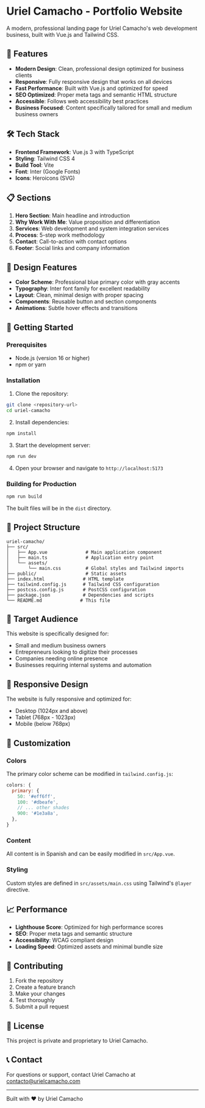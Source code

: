 # Uriel Camacho - Portfolio Website

A modern, professional landing page for Uriel Camacho's web development business, built with Vue.js and Tailwind CSS.

## 🚀 Features

- **Modern Design**: Clean, professional design optimized for business clients
- **Responsive**: Fully responsive design that works on all devices
- **Fast Performance**: Built with Vue.js and optimized for speed
- **SEO Optimized**: Proper meta tags and semantic HTML structure
- **Accessible**: Follows web accessibility best practices
- **Business Focused**: Content specifically tailored for small and medium business owners

## 🛠️ Tech Stack

- **Frontend Framework**: Vue.js 3 with TypeScript
- **Styling**: Tailwind CSS 4
- **Build Tool**: Vite
- **Font**: Inter (Google Fonts)
- **Icons**: Heroicons (SVG)

## 📋 Sections

1. **Hero Section**: Main headline and introduction
2. **Why Work With Me**: Value proposition and differentiation
3. **Services**: Web development and system integration services
4. **Process**: 5-step work methodology
5. **Contact**: Call-to-action with contact options
6. **Footer**: Social links and company information

## 🎨 Design Features

- **Color Scheme**: Professional blue primary color with gray accents
- **Typography**: Inter font family for excellent readability
- **Layout**: Clean, minimal design with proper spacing
- **Components**: Reusable button and section components
- **Animations**: Subtle hover effects and transitions

## 🚀 Getting Started

### Prerequisites

- Node.js (version 16 or higher)
- npm or yarn

### Installation

1. Clone the repository:
```bash
git clone <repository-url>
cd uriel-camacho
```

2. Install dependencies:
```bash
npm install
```

3. Start the development server:
```bash
npm run dev
```

4. Open your browser and navigate to `http://localhost:5173`

### Building for Production

```bash
npm run build
```

The built files will be in the `dist` directory.

## 📁 Project Structure

```
uriel-camacho/
├── src/
│   ├── App.vue              # Main application component
│   ├── main.ts              # Application entry point
│   └── assets/
│       └── main.css         # Global styles and Tailwind imports
├── public/                  # Static assets
├── index.html              # HTML template
├── tailwind.config.js      # Tailwind CSS configuration
├── postcss.config.js       # PostCSS configuration
├── package.json            # Dependencies and scripts
└── README.md              # This file
```

## 🎯 Target Audience

This website is specifically designed for:
- Small and medium business owners
- Entrepreneurs looking to digitize their processes
- Companies needing online presence
- Businesses requiring internal systems and automation

## 📱 Responsive Design

The website is fully responsive and optimized for:
- Desktop (1024px and above)
- Tablet (768px - 1023px)
- Mobile (below 768px)

## 🔧 Customization

### Colors
The primary color scheme can be modified in `tailwind.config.js`:

```javascript
colors: {
  primary: {
    50: '#eff6ff',
    100: '#dbeafe',
    // ... other shades
    900: '#1e3a8a',
  },
}
```

### Content
All content is in Spanish and can be easily modified in `src/App.vue`.

### Styling
Custom styles are defined in `src/assets/main.css` using Tailwind's `@layer` directive.

## 📈 Performance

- **Lighthouse Score**: Optimized for high performance scores
- **SEO**: Proper meta tags and semantic structure
- **Accessibility**: WCAG compliant design
- **Loading Speed**: Optimized assets and minimal bundle size

## 🤝 Contributing

1. Fork the repository
2. Create a feature branch
3. Make your changes
4. Test thoroughly
5. Submit a pull request

## 📄 License

This project is private and proprietary to Uriel Camacho.

## 📞 Contact

For questions or support, contact Uriel Camacho at contacto@urielcamacho.com

---

Built with ❤️ by Uriel Camacho
